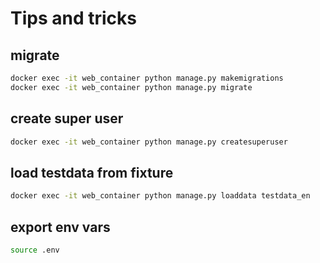# Tips and tricks

## migrate
``` bash
docker exec -it web_container python manage.py makemigrations
docker exec -it web_container python manage.py migrate
```

## create super user
``` bash
docker exec -it web_container python manage.py createsuperuser
```

## load testdata from fixture
``` bash
docker exec -it web_container python manage.py loaddata testdata_en
```

## export env vars
``` bash
source .env
```